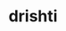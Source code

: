 ---
title: "drishti"
layout: cache
categories: [package, develop]
meta: {"compilers": ["gcc@11.4.0"], "num_specs": 8, "num_specs_by_stack": {"e4s": 8, "root": 8}, "oss": ["ubuntu22.04"], "platforms": ["linux"], "stacks": ["e4s", "root"], "targets": ["x86_64_v3"], "versions": ["0.6"]}
spec_details: [{"compiler": "gcc@11.4.0", "hash": "35stzw6ctnotrw4bihixddv6vda7fja6", "os": "ubuntu22.04", "platform": "linux", "size": "-", "stacks": ["e4s", "root"], "target": "x86_64_v3", "variants": ["build_system=python_pip"], "versions": ["0.6"]}, {"compiler": "gcc@11.4.0", "hash": "5bytqhofedhirdb26inrn53yq5lr5lsk", "os": "ubuntu22.04", "platform": "linux", "size": "-", "stacks": ["e4s", "root"], "target": "x86_64_v3", "variants": ["build_system=python_pip"], "versions": ["0.6"]}, {"compiler": "gcc@11.4.0", "hash": "havi72jilhc63or7xjye2i5je4uu2nao", "os": "ubuntu22.04", "platform": "linux", "size": "-", "stacks": ["e4s", "root"], "target": "x86_64_v3", "variants": ["build_system=python_pip"], "versions": ["0.6"]}, {"compiler": "gcc@11.4.0", "hash": "jjkzh4gukeupsfc4yi4rdfkuqtlefrma", "os": "ubuntu22.04", "platform": "linux", "size": "-", "stacks": ["e4s", "root"], "target": "x86_64_v3", "variants": ["build_system=python_pip"], "versions": ["0.6"]}, {"compiler": "gcc@11.4.0", "hash": "mtgtcxqmhjy2ozgabv4bmhnewe2vjsql", "os": "ubuntu22.04", "platform": "linux", "size": "-", "stacks": ["e4s", "root"], "target": "x86_64_v3", "variants": ["build_system=python_pip"], "versions": ["0.6"]}, {"compiler": "gcc@11.4.0", "hash": "ug3zuarrf2m4ljaiojmw72bc6my3vsna", "os": "ubuntu22.04", "platform": "linux", "size": "-", "stacks": ["e4s", "root"], "target": "x86_64_v3", "variants": ["build_system=python_pip"], "versions": ["0.6"]}, {"compiler": "gcc@11.4.0", "hash": "ybowivzfdbhqpkgh5g5rf3vyvbohvpsd", "os": "ubuntu22.04", "platform": "linux", "size": "-", "stacks": ["e4s", "root"], "target": "x86_64_v3", "variants": ["build_system=python_pip"], "versions": ["0.6"]}, {"compiler": "gcc@11.4.0", "hash": "zslvq6c72vob56shpbg2e3lnt75gfwde", "os": "ubuntu22.04", "platform": "linux", "size": "-", "stacks": ["e4s", "root"], "target": "x86_64_v3", "variants": ["build_system=python_pip"], "versions": ["0.6"]}]
---